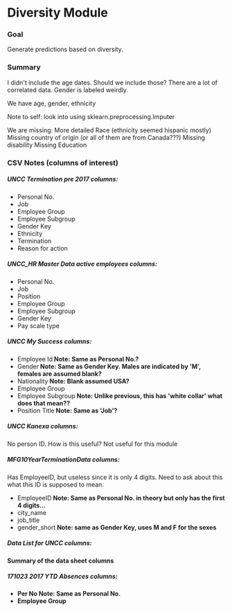 <h1>
Diversity Module
</h1>

<h3>
Goal
</h3>
<p>
Generate predictions based on diversity.
</p>

<h3>
Summary
</h3>
<p>
I didn't include the age dates. 
Should we include those?
There are a lot of correlated data.
Gender is labeled weirdly.

We have age, gender, ethnicity
</p>
<p>
    Note to self: look into using sklearn.preprocessing.Imputer
</p>
<p>
We are missing:
More detailed Race (ethnicity seemed hispanic mostly)
Missing country of origin (or all of them are from Canada???)
Missing disability
Missing Education
</p>


<h3>
CSV Notes (columns of interest)
</h3>

<h5>
UNCC Termination pre 2017 columns:
</h5>
<ul>
    <li>Personal No.</li>
    <li>Job</li>
    <li>Employee Group</li>
    <li>Employee Subgroup</li>
    <li>Gender Key</li>
    <li>Ethnicity</li>
    <li>Termination</li>
    <li>Reason for action</li>
</ul>
<h5>
UNCC_HR Master Data active employees columns:
</h5>
<ul>
    <li>Personal No.</li>
    <li>Job</li>
    <li>Position</li>
    <li>Employee Group</li>
    <li>Employee Subgroup</li>
    <li>Gender Key</li>
    <li>Pay scale type</li>
</ul>
<h5>
UNCC My Success columns:
</h5>
<ul>
    <li>Employee Id<b> Note: Same as Personal No.?</b></li>
    <li>Gender<b> Note: Same as Gender Key. Males are indicated by 'M', females are assumed blank?</b></li>
    <li>Nationality<b> Note: Blank assumed USA?</b></li>
    <li>Employee Group</li>
    <li>Employee Subgroup<b> Note: Unlike previous, this has 'white collar' what does that mean??</b></li>
    <li>Position Title<b> Note: Same as 'Job'?</b></li>
</ul>
<h5>
UNCC Kanexa columns:
</h5>
<p>
No person ID. How is this useful?
Not useful for this module
</p>
<h5>
MFG10YearTerminationData columns:
</h5>
<p>
Has EmployeeID, but useless since it is only
4 digits. Need to ask about this what this
ID is supposed to mean.
</p>
<ul>
    <li>EmployeeID<b> Note: Same as Personal No. in theory but only has the first 4 digits...</b></li>
    <li>city_name</li>
    <li>job_title</li>
    <li>gender_short<b> Note: same as Gender Key, uses M and F for the sexes</li>
</ul>

<h5>
Data List for UNCC columns:
</h5>
<p>
Summary of the data sheet columns
</p>
<h5>
171023 2017 YTD Absences columns:
</h5>
<ul>
    <li>Per No<b> Note: Same as Personal No.</b></li>
    <li>Employee Group</li>
</ul>


